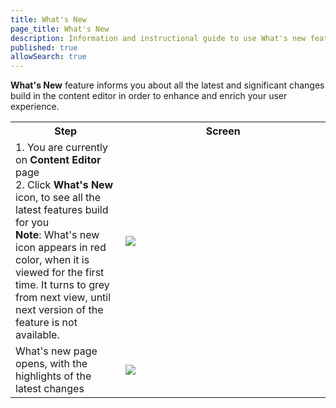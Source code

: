 ```yaml
---
title: What's New
page_title: What's New
description: Information and instructional guide to use What's new feature
published: true
allowSearch: true
---
```

**What's New** feature informs you about all the latest and significant changes build in the content editor in order to enhance and enrich your user experience.

<table>
  <tr>
    <th style="width:35%;">Step</th>
    <th style="width:65%;">Screen</th>
  </tr>
  <tr>
    <td>1. You are currently on <b>Content Editor</b> page <br>2. Click <b>What's New</b> icon, to see all the latest features build for you <br><b>Note</b>: What's new icon appears in red color, when it is viewed for the first time. It turns to grey from next view, until next version of the feature is not available.</td>
    <td><img src="features-documentation/whatsnew1.png"></td>
  </tr>
  <tr>
    <td>What's new page opens, with the highlights of the latest changes</td>
    <td><img src="pages/features-documentation/whatsnew2.png"></td>
  </tr>
  </table>
